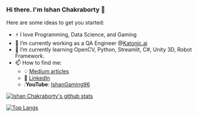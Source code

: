 ### Hi there. I'm Ishan Chakraborty 👋

<!--
**Ishan96Dev/Ishan96Dev** is a ✨ _special_ ✨ repository because its `README.md` (this file) appears on your GitHub profile.
-->

Here are some ideas to get you started:

- ⚡ I love Programming, Data Science, and Gaming
- 🔭 I’m currently working as a QA Engineer @[Katonic.ai](https://katonic.ai/)
- 🌱 I’m currently learning OpenCV, Python, Streamlit, C#, Unity 3D, Robot Framework.
- 📫 How to find me: 
  - :bulb: [Medium articles](https://medium.com/@ishan.chakraborty)
  - :office: [LinkedIn](https://www.linkedin.com/in/ishan-chakraborty-0085571a1)
  - :**YouTube**: [IshanGaming96](https://www.youtube.com/channel/UCl8Kbt3lH-LJ04qGeRScyhQ)

[![Ishan Chakraborty's github stats](https://github-readme-stats.vercel.app/api?username=Ishan96Dev&count_private=true&show_icons=true&theme=radical&hide_rank=false)](https://github.com/Ishan96Dev/github-readme-stats)

[![Top Langs](https://github-readme-stats.vercel.app/api/top-langs/?username=Ishan96Dev&layout=compact&langs_count=20)](https://github.com/Ishan96Dev/github-readme-stats)
